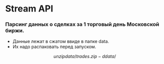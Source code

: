 # Stream API


### Парсинг данных о сделках за 1 торговый день Московской биржи.

- Данные лежат в сжатом ввиде в папке data.
- Их надо распаковать перед запуском.
```math
unzip data/trades.zip -d data/
```